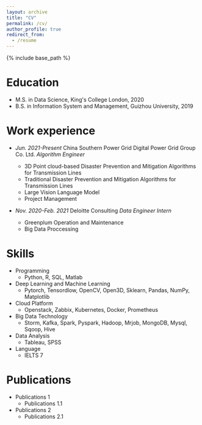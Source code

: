 ```yaml
---
layout: archive
title: "CV"
permalink: /cv/
author_profile: true
redirect_from:
  - /resume
---
```


{% include base_path %}

Education
======
* M.S. in Data Science, King's College London, 2020
* B.S. in Information System and Management, Guizhou University, 2019

Work experience
======
* *Jun. 2021-Present* China Southern Power Grid Digital Power Grid Group Co. Ltd. *Algorithm Engineer*
  * 3D Point cloud-based Disaster Prevention and Mitigation Algorithms for Transmission Lines
  * Traditional Disaster Prevention and Mitigation Algorithms for Transmission Lines
  * Large Vision Language Model
  * Project Management

* *Nov. 2020-Feb. 2021* Deloitte Consulting *Data Engineer Intern*
  * Greenplum Operation and Maintenance
  * Big Data Proccessing
  
Skills
======
* Programming
  * Python, R, SQL, Matlab
* Deep Learning and Machine Learning
  * Pytorch, Tensordlow, OpenCV, Open3D, Sklearn, Pandas, NumPy, Matplotlib
* Cloud Platform
  * Openstack, Zabbix, Kubernetes, Docker, Prometheus
* Big Data Technology
  * Storm, Kafka, Spark, Pyspark, Hadoop, Mrjob, MongoDB, Mysql, Sqoop, Hive
* Data Analysis
  * Tableau, SPSS
* Language
  * IELTS 7

Publications
======
* Publications 1
  * Publications 1.1
* Publications 2
  * Publications 2.1
  
  
